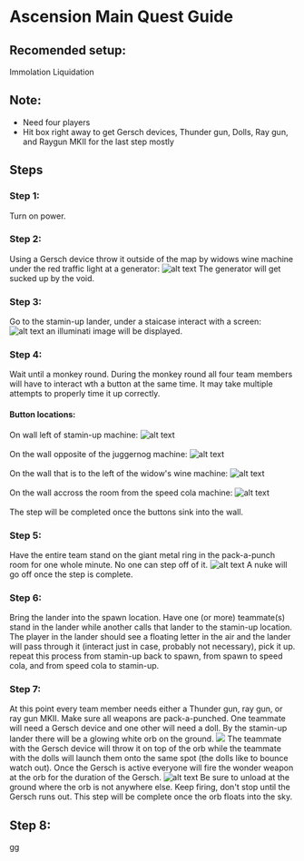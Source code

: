 # Ascension Main Quest Guide

## Recomended setup:
Immolation Liquidation

## Note:
* Need four players
* Hit box right away to get Gersch devices, Thunder gun, Dolls, Ray gun, and Raygun MKII for the last step mostly

## Steps

### Step 1:
Turn on power.

### Step 2:
Using a Gersch device throw it outside of the map by widows wine machine under the red traffic light at a generator:
![alt text](image.png)
The generator will get sucked up by the void.

### Step 3:
Go to the stamin-up lander, under a staicase interact with a screen:
![alt text](image-1.png)
an illuminati image will be displayed.

### Step 4:
Wait until a monkey round. During the monkey round all four team members will have to interact wth a button at the same time. It may take multiple attempts to properly time it up correctly.
#### Button locations:
On wall left of stamin-up machine:
![alt text](image-2.png)
\
\
On the wall opposite of the juggernog machine:
![alt text](image-3.png)
\
\
On the wall that is to the left of the widow's wine machine:
![alt text](image-4.png)
\
\
On the wall accross the room from the speed cola machine:
![alt text](image-5.png)
\
\
The step will be completed once the buttons sink into the wall.

### Step 5:
Have the entire team stand on the giant metal ring in the pack-a-punch room for one whole minute. No one can step off of it.
![alt text](image-6.png)
A nuke will go off once the step is complete.

### Step 6:
Bring the lander into the spawn location. Have one (or more) teammate(s) stand in the lander while another calls that lander to the stamin-up location. The player in the lander should see a floating letter in the air and the lander will pass through it (interact just in case, probably not necessary), pick it up. repeat this process from stamin-up back to spawn, from spawn to speed cola, and from speed cola to stamin-up.

### Step 7:
At this point every team member needs either a Thunder gun, ray gun, or ray gun MKII. Make sure all weapons are pack-a-punched. One teammate will need a Gersch device and one other will need a doll. By the stamin-up lander there will be a glowing white orb on the ground.
![](image-7.png)
The teammate with the Gersch device will throw it on top of the orb while the teammate with the dolls will launch them onto the same spot (the dolls like to bounce watch out). Once the Gersch is active everyone will fire the wonder weapon at the orb for the duration of the Gersch. ![alt text](image-8.png)
Be sure to unload at the ground where the orb is not anywhere else. Keep firing, don't stop until the Gersch runs out. This step will be complete once the orb floats into the sky.

## Step 8:
gg

